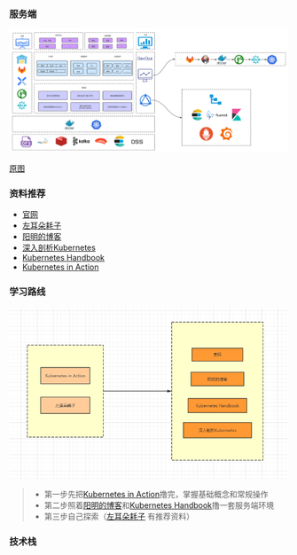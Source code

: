 ### 服务端

![](/pic/all-in-one_1.png)

[原图](https://static001.geekbang.org/resource/image/f6/68/f65ccf66daf8d01d59fa8948c8136c68.png)

### 资料推荐

* [官网](https://kubernetes.io/)
* [左耳朵耗子](https://time.geekbang.org/column/article/11665)
* [阳明的博客](https://www.qikqiak.com/)
* [深入剖析Kubernetes](https://time.geekbang.org/column/intro/116)
* [Kubernetes Handbook](https://jimmysong.io/kubernetes-handbook/)
* [Kubernetes in Action](https://book.douban.com/subject/30418855/)

### 学习路线

![](/pic/kuber-learn.png)

> * 第一步先把[Kubernetes in Action](https://book.douban.com/subject/30418855/)撸完，掌握基础概念和常规操作
> * 第二步照着[阳明的博客](https://www.qikqiak.com/)和[Kubernetes Handbook](https://jimmysong.io/kubernetes-handbook/)撸一套服务端环境
> * 第三步自己探索（[左耳朵耗子](https://time.geekbang.org/column/article/11665) 有推荐资料）

### 技术栈




